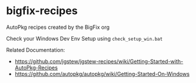# bigfix-recipes
AutoPkg recipes created by the BigFix org

Check your Windows Dev Env Setup using `check_setup_win.bat`

Related Documentation:

- https://github.com/jgstew/jgstew-recipes/wiki/Getting-Started-with-AutoPkg-Recipes
- https://github.com/autopkg/autopkg/wiki/Getting-Started-On-Windows
